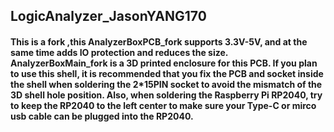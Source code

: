## LogicAnalyzer_JasonYANG170
#### This is a fork ,this AnalyzerBoxPCB_fork supports 3.3V-5V, and at the same time adds IO protection and reduces the size. AnalyzerBoxMain_fork is a 3D printed enclosure for this PCB. If you plan to use this shell, it is recommended that you fix the PCB and socket inside the shell when soldering the 2*15PIN socket to avoid the mismatch of the 3D shell hole position. Also, when soldering the Raspberry Pi RP2040, try to keep the RP2040 to the left center to make sure your Type-C or mirco usb cable can be plugged into the RP2040.
